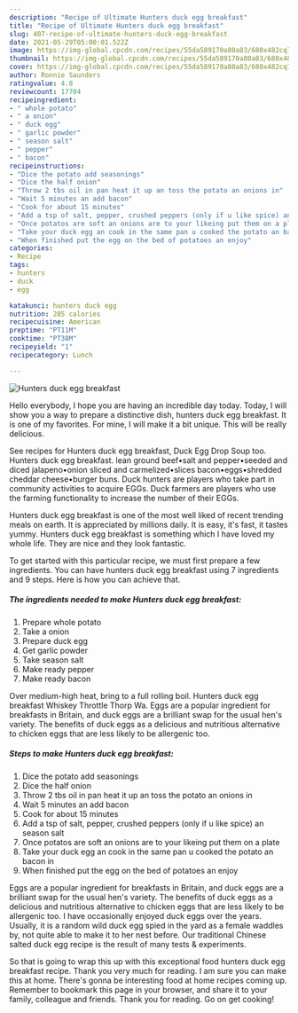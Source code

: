 ```yaml
---
description: "Recipe of Ultimate Hunters duck egg breakfast"
title: "Recipe of Ultimate Hunters duck egg breakfast"
slug: 407-recipe-of-ultimate-hunters-duck-egg-breakfast
date: 2021-05-29T05:00:01.522Z
image: https://img-global.cpcdn.com/recipes/55da589170a80a83/680x482cq70/hunters-duck-egg-breakfast-recipe-main-photo.jpg
thumbnail: https://img-global.cpcdn.com/recipes/55da589170a80a83/680x482cq70/hunters-duck-egg-breakfast-recipe-main-photo.jpg
cover: https://img-global.cpcdn.com/recipes/55da589170a80a83/680x482cq70/hunters-duck-egg-breakfast-recipe-main-photo.jpg
author: Ronnie Saunders
ratingvalue: 4.8
reviewcount: 17704
recipeingredient:
- " whole potato"
- " a onion"
- " duck egg"
- " garlic powder"
- " season salt"
- " pepper"
- " bacon"
recipeinstructions:
- "Dice the potato add seasonings"
- "Dice the half onion"
- "Throw 2 tbs oil in pan heat it up an toss the potato an onions in"
- "Wait 5 minutes an add bacon"
- "Cook for about 15 minutes"
- "Add a tsp of salt, pepper, crushed peppers (only if u like spice) an season salt"
- "Once potatos are soft an onions are to your likeing put them on a plate"
- "Take your duck egg an cook in the same pan u cooked the potato an bacon in"
- "When finished put the egg on the bed of potatoes an enjoy"
categories:
- Recipe
tags:
- hunters
- duck
- egg

katakunci: hunters duck egg 
nutrition: 285 calories
recipecuisine: American
preptime: "PT11M"
cooktime: "PT38M"
recipeyield: "1"
recipecategory: Lunch

---
```



![Hunters duck egg breakfast](https://img-global.cpcdn.com/recipes/55da589170a80a83/680x482cq70/hunters-duck-egg-breakfast-recipe-main-photo.jpg)

Hello everybody, I hope you are having an incredible day today. Today, I will show you a way to prepare a distinctive dish, hunters duck egg breakfast. It is one of my favorites. For mine, I will make it a bit unique. This will be really delicious.

See recipes for Hunters duck egg breakfast, Duck Egg Drop Soup too. Hunters duck egg breakfast. lean ground beef•salt and pepper•seeded and diced jalapeno•onion sliced and carmelized•slices bacon•eggs•shredded cheddar cheese•burger buns. Duck hunters are players who take part in community activities to acquire EGGs. Duck farmers are players who use the farming functionality to increase the number of their EGGs.

Hunters duck egg breakfast is one of the most well liked of recent trending meals on earth. It is appreciated by millions daily. It is easy, it's fast, it tastes yummy. Hunters duck egg breakfast is something which I have loved my whole life. They are nice and they look fantastic.


To get started with this particular recipe, we must first prepare a few ingredients. You can have hunters duck egg breakfast using 7 ingredients and 9 steps. Here is how you can achieve that.

<!--inarticleads1-->

##### The ingredients needed to make Hunters duck egg breakfast:

1. Prepare  whole potato
1. Take  a onion
1. Prepare  duck egg
1. Get  garlic powder
1. Take  season salt
1. Make ready  pepper
1. Make ready  bacon


Over medium-high heat, bring to a full rolling boil. Hunters duck egg breakfast Whiskey Throttle Thorp Wa. Eggs are a popular ingredient for breakfasts in Britain, and duck eggs are a brilliant swap for the usual hen&#39;s variety. The benefits of duck eggs as a delicious and nutritious alternative to chicken eggs that are less likely to be allergenic too. 

<!--inarticleads2-->

##### Steps to make Hunters duck egg breakfast:

1. Dice the potato add seasonings
1. Dice the half onion
1. Throw 2 tbs oil in pan heat it up an toss the potato an onions in
1. Wait 5 minutes an add bacon
1. Cook for about 15 minutes
1. Add a tsp of salt, pepper, crushed peppers (only if u like spice) an season salt
1. Once potatos are soft an onions are to your likeing put them on a plate
1. Take your duck egg an cook in the same pan u cooked the potato an bacon in
1. When finished put the egg on the bed of potatoes an enjoy


Eggs are a popular ingredient for breakfasts in Britain, and duck eggs are a brilliant swap for the usual hen&#39;s variety. The benefits of duck eggs as a delicious and nutritious alternative to chicken eggs that are less likely to be allergenic too. I have occasionally enjoyed duck eggs over the years. Usually, it is a random wild duck egg spied in the yard as a female waddles by, not quite able to make it to her nest before. Our traditional Chinese salted duck egg recipe is the result of many tests &amp; experiments. 

So that is going to wrap this up with this exceptional food hunters duck egg breakfast recipe. Thank you very much for reading. I am sure you can make this at home. There's gonna be interesting food at home recipes coming up. Remember to bookmark this page in your browser, and share it to your family, colleague and friends. Thank you for reading. Go on get cooking!
